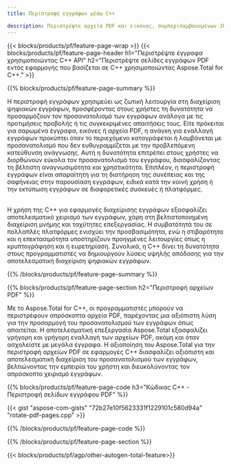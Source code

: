 ```yaml
---
title: Περιστροφή εγγράφων μέσω C++ 

description: Περιστρέψτε αρχεία PDF και εικόνας, συμπεριλαμβανομένων JPG PNG BMP GIF TIFF SVG μέσω της εφαρμογής σας C++.
---
```


{{< blocks/products/pf/feature-page-wrap >}}
{{< blocks/products/pf/feature-page-header h1="Περιστρέψτε έγγραφα χρησιμοποιώντας C++ API" h2="Περιστρέψτε σελίδες εγγράφων PDF εντός εφαρμογής που βασίζεται σε C++ χρησιμοποιώντας Aspose.Total for C++." >}}

{{% blocks/products/pf/feature-page-summary %}}

Η περιστροφή εγγράφων χρησιμεύει ως ζωτική λειτουργία στη διαχείριση ψηφιακών εγγράφων, προσφέροντας στους χρήστες τη δυνατότητα να προσαρμόζουν τον προσανατολισμό των εγγράφων ανάλογα με τις προτιμήσεις προβολής ή τις συγκεκριμένες απαιτήσεις τους. Είτε πρόκειται για σαρωμένα έγγραφα, εικόνες ή αρχεία PDF, η ανάγκη για εναλλαγή εγγράφων προκύπτει όταν το περιεχόμενο καταγράφεται ή λαμβάνεται με προσανατολισμό που δεν ευθυγραμμίζεται με την προβλεπόμενη κατεύθυνση ανάγνωσης. Αυτή η δυνατότητα επιτρέπει στους χρήστες να διορθώνουν εύκολα τον προσανατολισμό του εγγράφου, διασφαλίζοντας τη βέλτιστη αναγνωσιμότητα και χρηστικότητα. Επιπλέον, η περιστροφή εγγράφων είναι απαραίτητη για τη διατήρηση της συνέπειας και της σαφήνειας στην παρουσίαση εγγράφων, ειδικά κατά την κοινή χρήση ή την εκτύπωση εγγράφων σε διαφορετικές συσκευές ή πλατφόρμες. <br /><br />

Η χρήση της C++ για εφαρμογές διαχείρισης εγγράφων εξασφαλίζει αποτελεσματικό χειρισμό των εγγράφων, χάρη στη βελτιστοποιημένη διαχείριση μνήμης και ταχύτητες επεξεργασίας. Η συμβατότητά του σε πολλαπλές πλατφόρμες ενισχύει την προσβασιμότητα, ενώ η στιβαρότητα και η επεκτασιμότητα υποστηρίζουν προηγμένες λειτουργίες όπως η κρυπτογράφηση και η ευρετηρίαση. Συνολικά, η C++ δίνει τη δυνατότητα στους προγραμματιστές να δημιουργούν λύσεις υψηλής απόδοσης για την αποτελεσματική διαχείριση ψηφιακών εγγράφων.

{{% /blocks/products/pf/feature-page-summary  %}}


{{% blocks/products/pf/feature-page-section  h2="Περιστροφή αρχείων PDF" %}}

Με το Aspose.Total for C++, οι προγραμματιστές μπορούν να περιστρέφουν απρόσκοπτα αρχεία PDF, παρέχοντας μια αξιόπιστη λύση για την προσαρμογή του προσανατολισμού των εγγράφων όπως απαιτείται. Η αποτελεσματική επεξεργασία Aspose.Total εξασφαλίζει γρήγορη και γρήγορη εναλλαγή των αρχείων PDF, ακόμη και όταν ασχολείστε με μεγάλα έγγραφα. Η αξιοποίηση του Aspose.Total για την περιστροφή αρχείων PDF σε εφαρμογές C++ διασφαλίζει αξιόπιστη και αποτελεσματική διαχείριση του προσανατολισμού των εγγράφων, βελτιώνοντας την εμπειρία του χρήστη και διευκολύνοντας τον απρόσκοπτο χειρισμό εγγράφων.

{{% blocks/products/pf/feature-page-code h3="Κώδικας C++ - Περιστροφή σελίδων εγγράφου PDF" %}}

{{< gist "aspose-com-gists" "72b27e10f5623331f1229101c580d94a" "rotate-pdf-pages.cpp" >}}

{{% /blocks/products/pf/feature-page-code  %}}

{{% /blocks/products/pf/feature-page-section %}}

{{< blocks/products/pf/agp/other-autogen-total-feature>}}